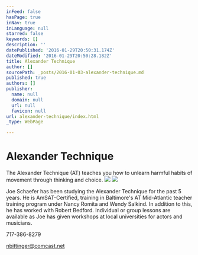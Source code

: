 ```yaml
---
inFeed: false
hasPage: true
inNav: true
inLanguage: null
starred: false
keywords: []
description: ''
datePublished: '2016-01-29T20:50:31.174Z'
dateModified: '2016-01-29T20:50:28.182Z'
title: Alexander Technique
author: []
sourcePath: _posts/2016-01-03-alexander-technique.md
published: true
authors: []
publisher:
  name: null
  domain: null
  url: null
  favicon: null
url: alexander-technique/index.html
_type: WebPage

---
```

# Alexander Technique

The Alexander Technique (AT) teaches you how to unlearn harmful habits of movement through thinking and choice.
![](https://the-grid-user-content.s3-us-west-2.amazonaws.com/69914152-9b93-4b2f-be4d-14b417e2b31b.jpg)
![](https://the-grid-user-content.s3-us-west-2.amazonaws.com/992271e7-7fbd-4c64-986d-156f452f33c0.jpg)

Joe Schaefer has been studying the Alexander Technique for the past 5 years. He is AmSAT-Certified, training in Baltimore's AT Mid-Atlantic teacher training program under Nancy Romita and Wendy Salkind. In addition to this, he has worked with Robert Bedford. Individual or group lessons are available as Joe has given workshops at local universities for actors and musicians.

717-386-8279

nbittinger@comcast.net